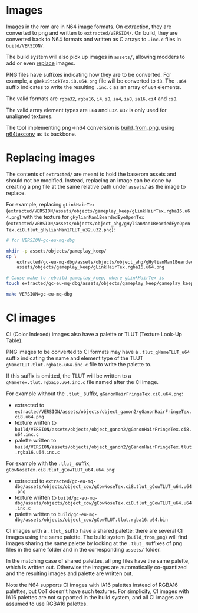 # Images

Images in the rom are in N64 image formats.
On extraction, they are converted to png and written to `extracted/VERSION/`.
On build, they are converted back to N64 formats and written as C arrays to `.inc.c` files in `build/VERSION/`.

The build system will also pick up images in `assets/`, allowing modders to add or even [replace](#replacing-images) images.

PNG files have suffixes indicating how they are to be converted. For example, a `gDekuStickTex.i8.u64.png` file will be converted to `i8`. The `.u64` suffix indicates to write the resulting `.inc.c` as an array of `u64` elements.

The valid formats are `rgba32`, `rgba16`, `i4`, `i8`, `ia4`, `ia8`, `ia16`, `ci4` and `ci8`.

The valid array element types are `u64` and `u32`. `u32` is only used for unaligned textures.

The tool implementing png->n64 conversion is [build_from_png](../../tools/assets/build_from_png/build_from_png.c), using [n64texconv](../../tools/assets/n64texconv/) as its backbone.

# Replacing images

The contents of `extracted/` are meant to hold the baserom assets and should not be modified. Instead, replacing an image can be done by creating a png file at the same relative path under `assets/` as the image to replace.

For example, replacing `gLinkHairTex` (`extracted/VERSION/assets/objects/gameplay_keep/gLinkHairTex.rgba16.u64.png`) with the texture for `gHylianMan1BeardedEyeOpenTex` (`extracted/VERSION/assets/objects/object_ahg/gHylianMan1BeardedEyeOpenTex.ci8.tlut_gHylianMan1TLUT_u32.u32.png`):

```sh
# for VERSION=gc-eu-mq-dbg

mkdir -p assets/objects/gameplay_keep/
cp \
    extracted/gc-eu-mq-dbg/assets/objects/object_ahg/gHylianMan1BeardedEyeOpenTex.ci8.tlut_gHylianMan1TLUT_u32.u32.png \
    assets/objects/gameplay_keep/gLinkHairTex.rgba16.u64.png

# Cause make to rebuild gameplay_keep, where gLinkHairTex is
touch extracted/gc-eu-mq-dbg/assets/objects/gameplay_keep/gameplay_keep.c

make VERSION=gc-eu-mq-dbg
```

# CI images

CI (Color Indexed) images also have a palette or TLUT (Texture Look-Up Table).

PNG images to be converted to CI formats may have a `.tlut_gNameTLUT_u64` suffix indicating the name and element type of the TLUT `gNameTLUT.tlut.rgba16.u64.inc.c` file to write the palette to.

If this suffix is omitted, the TLUT will be written to a `gNameTex.tlut.rgba16.u64.inc.c` file named after the CI image.

For example without the `.tlut_` suffix, `gGanonHairFringeTex.ci8.u64.png`:

- extracted to `extracted/VERSION/assets/objects/object_ganon2/gGanonHairFringeTex.ci8.u64.png`
- texture written to `build/VERSION/assets/objects/object_ganon2/gGanonHairFringeTex.ci8.u64.inc.c`
- palette written to `build/VERSION/assets/objects/object_ganon2/gGanonHairFringeTex.tlut.rgba16.u64.inc.c`

For example with the `.tlut_` suffix, `gCowNoseTex.ci8.tlut_gCowTLUT_u64.u64.png`:

- extracted to `extracted/gc-eu-mq-dbg/assets/objects/object_cow/gCowNoseTex.ci8.tlut_gCowTLUT_u64.u64.png`
- texture written to `build/gc-eu-mq-dbg/assets/objects/object_cow/gCowNoseTex.ci8.tlut_gCowTLUT_u64.u64.inc.c`
- palette written to `build/gc-eu-mq-dbg/assets/objects/object_cow/gCowTLUT.tlut.rgba16.u64.bin`

CI images with a `.tlut_` suffix have a shared palette: there are several CI images using the same palette.
The build system (`build_from_png`) will find images sharing the same palette by looking at the `.tlut_` suffixes of png files in the same folder and in the corresponding `assets/` folder.

In the matching case of shared palettes, all png files have the same palette, which is written out.
Otherwise the images are automatically co-quantized and the resulting images and palette are written out.

Note the N64 supports CI images with IA16 palettes instead of RGBA16 palettes, but OoT doesn't have such textures.
For simplicity, CI images with IA16 palettes are not supported in the build system, and all CI images are assumed to use RGBA16 palettes.
